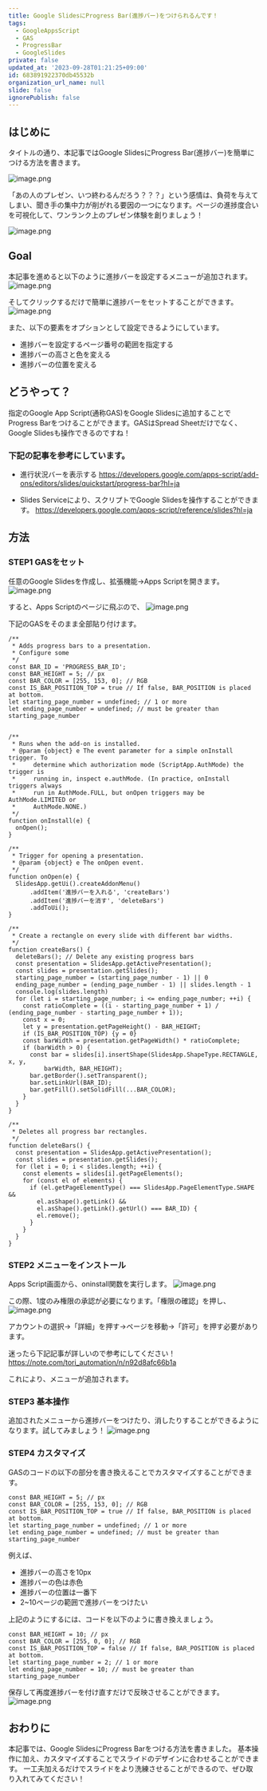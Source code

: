 ```yaml
---
title: Google SlidesにProgress Bar(進捗バー)をつけられるんです！
tags:
  - GoogleAppsScript
  - GAS
  - ProgressBar
  - GoogleSlides
private: false
updated_at: '2023-09-28T01:21:25+09:00'
id: 683891922370db45532b
organization_url_name: null
slide: false
ignorePublish: false
---
```

## はじめに
タイトルの通り、本記事ではGoogle SlidesにProgress Bar(進捗バー)を簡単につける方法を書きます。

![image.png](https://qiita-image-store.s3.ap-northeast-1.amazonaws.com/0/614347/7d1cb7b9-9381-ccc1-e1ae-6c6afe72aa0c.png)

「あの人のプレゼン、いつ終わるんだろう？？？」という感情は、負荷を与えてしまい、聞き手の集中力が削がれる要因の一つになります。ページの進捗度合いを可視化して、ワンランク上のプレゼン体験を創りましょう！

![image.png](https://qiita-image-store.s3.ap-northeast-1.amazonaws.com/0/614347/9b778c98-132f-cc2e-e3b0-a975b2721dae.png)

## Goal
本記事を進めると以下のように進捗バーを設定するメニューが追加されます。
![image.png](https://qiita-image-store.s3.ap-northeast-1.amazonaws.com/0/614347/8d6aa0ed-13cd-5446-6670-b97261e9d5e8.png)

そしてクリックするだけで簡単に進捗バーをセットすることができます。
![image.png](https://qiita-image-store.s3.ap-northeast-1.amazonaws.com/0/614347/a9f8ef46-dda2-d7c1-b1ba-56d9d4ed8ab6.png)

また、以下の要素をオプションとして設定できるようにしています。
- 進捗バーを設定するページ番号の範囲を指定する
- 進捗バーの高さと色を変える
- 進捗バーの位置を変える


## どうやって？
指定のGoogle App Script(通称GAS)をGoogle Slidesに追加することでProgress Barをつけることができます。GASはSpread Sheetだけでなく、Google Slidesも操作できるのですね！

### 下記の記事を参考にしています。
- 進行状況バーを表示する
https://developers.google.com/apps-script/add-ons/editors/slides/quickstart/progress-bar?hl=ja

- Slides Serviceにより、スクリプトでGoogle Slidesを操作することができます。
https://developers.google.com/apps-script/reference/slides?hl=ja

## 方法

### STEP1 GASをセット

任意のGoogle Slidesを作成し、拡張機能→Apps Scriptを開きます。
![image.png](https://qiita-image-store.s3.ap-northeast-1.amazonaws.com/0/614347/330a1a30-e4f9-e164-d645-33bd942a684a.png)

すると、Apps Scriptのページに飛ぶので、
![image.png](https://qiita-image-store.s3.ap-northeast-1.amazonaws.com/0/614347/c83650f3-ca43-2521-3134-afe530534a98.png)

下記のGASをそのまま全部貼り付けます。
```js:GAS
/**
 * Adds progress bars to a presentation.
 * Configure some 
 */
const BAR_ID = 'PROGRESS_BAR_ID';
const BAR_HEIGHT = 5; // px
const BAR_COLOR = [255, 153, 0]; // RGB
const IS_BAR_POSITION_TOP = true // If false, BAR_POSITION is placed at bottom.
let starting_page_number = undefined; // 1 or more
let ending_page_number = undefined; // must be greater than starting_page_number


/**
 * Runs when the add-on is installed.
 * @param {object} e The event parameter for a simple onInstall trigger. To
 *     determine which authorization mode (ScriptApp.AuthMode) the trigger is
 *     running in, inspect e.authMode. (In practice, onInstall triggers always
 *     run in AuthMode.FULL, but onOpen triggers may be AuthMode.LIMITED or
 *     AuthMode.NONE.)
 */
function onInstall(e) {
  onOpen();
}

/**
 * Trigger for opening a presentation.
 * @param {object} e The onOpen event.
 */
function onOpen(e) {
  SlidesApp.getUi().createAddonMenu()
      .addItem('進捗バーを入れる', 'createBars')
      .addItem('進捗バーを消す', 'deleteBars')
      .addToUi();
}

/**
 * Create a rectangle on every slide with different bar widths.
 */
function createBars() {
  deleteBars(); // Delete any existing progress bars
  const presentation = SlidesApp.getActivePresentation();
  const slides = presentation.getSlides();
  starting_page_number = (starting_page_number - 1) || 0
  ending_page_number = (ending_page_number - 1) || slides.length - 1
  console.log(slides.length)
  for (let i = starting_page_number; i <= ending_page_number; ++i) {
    const ratioComplete = ((i - starting_page_number + 1) / (ending_page_number - starting_page_number + 1));
    const x = 0;
    let y = presentation.getPageHeight() - BAR_HEIGHT;
    if (IS_BAR_POSITION_TOP) {y = 0}
    const barWidth = presentation.getPageWidth() * ratioComplete;
    if (barWidth > 0) {
      const bar = slides[i].insertShape(SlidesApp.ShapeType.RECTANGLE, x, y,
          barWidth, BAR_HEIGHT);
      bar.getBorder().setTransparent();
      bar.setLinkUrl(BAR_ID);
      bar.getFill().setSolidFill(...BAR_COLOR);
    }
  }
}

/**
 * Deletes all progress bar rectangles.
 */
function deleteBars() {
  const presentation = SlidesApp.getActivePresentation();
  const slides = presentation.getSlides();
  for (let i = 0; i < slides.length; ++i) {
    const elements = slides[i].getPageElements();
    for (const el of elements) {
      if (el.getPageElementType() === SlidesApp.PageElementType.SHAPE &&
        el.asShape().getLink() &&
        el.asShape().getLink().getUrl() === BAR_ID) {
        el.remove();
      }
    }
  }
}
```

### STEP2 メニューをインストール
Apps Script画面から、oninstall関数を実行します。
![image.png](https://qiita-image-store.s3.ap-northeast-1.amazonaws.com/0/614347/f6e5ce32-7e5a-2ecc-4e48-2564955e0224.png)

この際、1度のみ権限の承認が必要になります。「権限の確認」を押し、
![image.png](https://qiita-image-store.s3.ap-northeast-1.amazonaws.com/0/614347/546555cd-fe15-2eae-6c0e-51221b59e0ef.png)

アカウントの選択→「詳細」を押す→ページを移動→「許可」を押す必要があります。

迷ったら下記記事が詳しいので参考にしてください！
https://note.com/tori_automation/n/n92d8afc66b1a

これにより、メニューが追加されます。

### STEP3 基本操作
追加されたメニューから進捗バーをつけたり、消したりすることができるようになります。試してみましょう！
![image.png](https://qiita-image-store.s3.ap-northeast-1.amazonaws.com/0/614347/8d6aa0ed-13cd-5446-6670-b97261e9d5e8.png)

### STEP4 カスタマイズ
GASのコードの以下の部分を書き換えることでカスタマイズすることができます。

```js:GAS
const BAR_HEIGHT = 5; // px
const BAR_COLOR = [255, 153, 0]; // RGB
const IS_BAR_POSITION_TOP = true // If false, BAR_POSITION is placed at bottom.
let starting_page_number = undefined; // 1 or more
let ending_page_number = undefined; // must be greater than starting_page_number
```

例えば、
- 進捗バーの高さを10px
- 進捗バーの色は赤色
- 進捗バーの位置は一番下
- 2~10ページの範囲で進捗バーをつけたい

上記のようにするには、コードを以下のように書き換えましょう。
```js:GAS
const BAR_HEIGHT = 10; // px
const BAR_COLOR = [255, 0, 0]; // RGB
const IS_BAR_POSITION_TOP = false // If false, BAR_POSITION is placed at bottom.
let starting_page_number = 2; // 1 or more
let ending_page_number = 10; // must be greater than starting_page_number
```
保存して再度進捗バーを付け直すだけで反映させることができます。
![image.png](https://qiita-image-store.s3.ap-northeast-1.amazonaws.com/0/614347/0c72cec8-bfb1-1189-7d4a-1f78102ce2f0.png)

## おわりに
本記事では、Google SlidesにProgress Barをつける方法を書きました。
基本操作に加え、カスタマイズすることでスライドのデザインに合わせることができます。
一工夫加えるだけでスライドをより洗練させることができるので、ぜひ取り入れてみてください！
